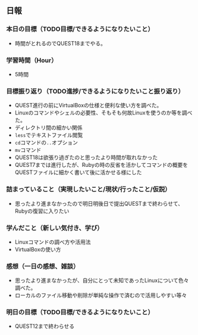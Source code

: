 ## 日報

### 本日の目標（TODO目標/できるようになりたいこと）
- 時間がとれるのでQUEST18までやる。
### 学習時間（Hour）
- 5時間
### 目標振り返り（TODO進捗/できるようになりたいこと振り返り）
- QUEST進行の前にVirtualBoxの仕様と便利な使い方を調べた。
- Linuxのコマンドやシェルの必要性、そもそも何故Linuxを使うのか等を調べた。
- ディレクトリ間の細かい関係
- `less`でテキストファイル閲覧
- `cd`コマンドの`..`オプション
- `mv`コマンド
- QUEST18は欲張り過ぎたのと思ったより時間が取れなかった
- QUEST7までは進行したが、Rubyの時の反省を活かしてコマンドの概要をQUESTファイルに細かく書いて後に活かせる様にした
### 詰まっていること（実現したいこと/現状/行ったこと/仮説）
- 思ったより進まなかったので明日明後日で提出QUESTまで終わらせて、Rubyの復習に入りたい
### 学んだこと（新しい気付き、学び）
- Linuxコマンドの調べ方や活用法
- VirtualBoxの使い方
### 感想（一日の感想、雑談）
- 思ったより進まなかったが、自分にとって未知であったLinuxについて色々調べた。
- ローカルのファイル移動や削除が単純な操作で済むので活用しやすい等々
### 明日の目標（TODO目標/できるようになりたいこと）
- QUEST12まで終わらせる